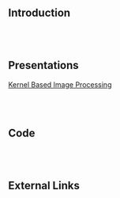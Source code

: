 ## Introduction ##


<br><br>
<h2>Presentations</h2>
<a href='https://icode-mda.googlecode.com/svn/wiki/12.1_kernelPtn.pdf'>Kernel Based Image Processing</a>

<br><br>
<h2>Code</h2>

<br><br>
<h2>External Links</h2>
